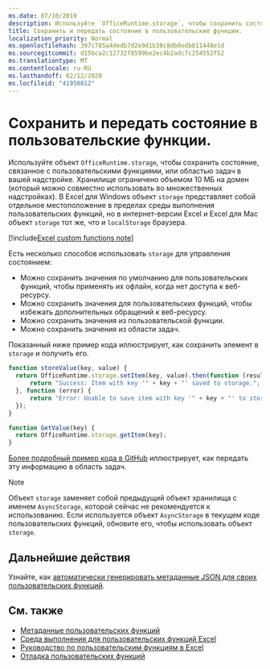 ```yaml
---
ms.date: 07/10/2019
description: Используйте `OfficeRuntime.storage`, чтобы сохранить состояние с пользовательскими функциями.
title: Сохранить и передать состояние в пользовательские функции.
localization_priority: Normal
ms.openlocfilehash: 397c785a4dedb7d2e9d1b38c8db0edb811448e1d
ms.sourcegitcommit: d15bca2c12732f8599be2ec4b2adc7c254552f52
ms.translationtype: MT
ms.contentlocale: ru-RU
ms.lasthandoff: 02/12/2020
ms.locfileid: "41950812"
---
```

# <a name="save-and-share-state-in-custom-functions"></a>Сохранить и передать состояние в пользовательские функции.

Используйте объект `OfficeRuntime.storage`, чтобы сохранить состояние, связанное с пользовательскими функциями, или областью задач в вашей надстройке. Хранилище ограничено объемом 10 МБ на домен (который можно совместно использовать во множественных надстройках). В Excel для Windows объект `storage` представляет собой отдельное местоположение в пределах среды выполнения пользовательских функций, но в интернет-версии Excel и Excel для Mac объект `storage` тот же, что и `localStorage` браузера.

[!include[Excel custom functions note](../includes/excel-custom-functions-note.md)]

Есть несколько способов использовать `storage` для управления состоянием:

- Можно сохранить значения по умолчанию для пользовательских функций, чтобы применять их офлайн, когда нет доступа к веб-ресурсу.
- Можно сохранить значения для пользовательских функций, чтобы избежать дополнительных обращений к веб-ресурсу.
- Можно сохранить значения из пользовательской функции.
- Можно сохранить значения из области задач.

Показанный ниже пример кода иллюстрирует, как сохранить элемент в `storage` и получить его.

```js
function storeValue(key, value) {
  return OfficeRuntime.storage.setItem(key, value).then(function (result) {
      return "Success: Item with key '" + key + "' saved to storage.";
  }, function (error) {
      return "Error: Unable to save item with key '" + key + "' to storage. " + error;
  });
}

function GetValue(key) {
  return OfficeRuntime.storage.getItem(key);
}
```

[Более подробный пример кода в GitHub](https://github.com/OfficeDev/PnP-OfficeAddins/tree/master/Excel-custom-functions/AsyncStorage) иллюстрирует, как передать эту информацию в область задач.

>[!NOTE]
> Объект `storage` заменяет собой предыдущий объект хранилища с именем `AsyncStorage`, которой сейчас не рекомендуется к использованию. Если используется объект `AsyncStorage` в текущем коде пользовательских функций, обновите его, чтобы использовать объект `storage`.

## <a name="next-steps"></a>Дальнейшие действия
Узнайте, как [автоматически генерировать метаданные JSON для своих пользовательских функций](custom-functions-json-autogeneration.md). 

## <a name="see-also"></a>См. также

* [Метаданные пользовательских функций](custom-functions-json.md)
* [Среда выполнения для пользовательских функций Excel](custom-functions-runtime.md)
* [Руководство по пользовательским функциям в Excel](../tutorials/excel-tutorial-create-custom-functions.md)
* [Отладка пользовательских функций](custom-functions-debugging.md)
